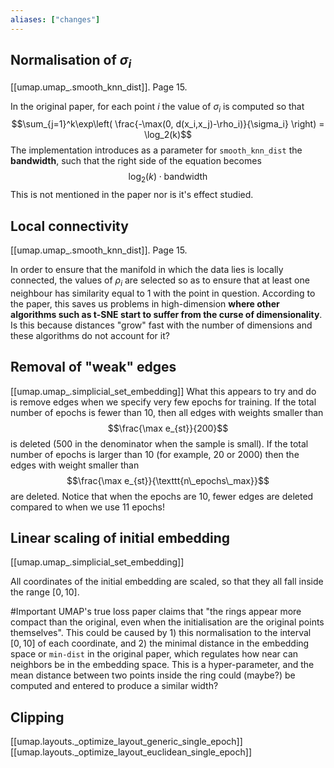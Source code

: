 ```yaml
---
aliases: ["changes"]
---
```


## Normalisation of $\sigma_i$
[[umap.umap_.smooth_knn_dist]]. Page 15.

In the original paper, for each point $i$ the value of $\sigma_i$ is computed so that $$\sum_{j=1}^k\exp\left( \frac{-\max(0, d(x_i,x_j)-\rho_i)}{\sigma_i} \right) = \log_2(k)$$
The implementation introduces as a parameter for `smooth_knn_dist` the **bandwidth**, such that the right side of the equation becomes $$\log_2(k)\cdot \text{bandwidth}$$
This is not mentioned in the paper nor is it's effect studied.



## Local connectivity
[[umap.umap_.smooth_knn_dist]]. Page 15.

In order to ensure that the manifold in which the data lies is locally connected, the values of $\rho_i$ are selected so as to ensure that at least one neighbour has similarity equal to 1 with the point in question. According to the paper, this saves us problems in high-dimension **where other algorithms such as t-SNE start to suffer from the curse of dimensionality**. 
	Is this because distances "grow" fast with the number of dimensions and these algorithms do not account for it?




## Removal of "weak" edges
[[umap.umap_.simplicial_set_embedding]]
What this appears to try and do is remove edges when we specify very few epochs for training. If the total number of epochs is fewer than 10, then all edges with weights smaller than $$\frac{\max e_{st}}{200}$$ is deleted (500 in the denominator when the sample is small). If the total number of epochs is larger than 10 (for example, 20 or 2000) then the edges with weight smaller than $$\frac{\max e_{st}}{\texttt{n\_epochs\_max}}$$ are deleted. Notice that when the epochs are 10, fewer edges are deleted compared to when we use 11 epochs!


## Linear scaling of initial embedding
[[umap.umap_.simplicial_set_embedding]]

All coordinates of the initial embedding are scaled, so that they all fall inside the range $[0,10]$.

#Important UMAP's true loss paper claims that "the rings appear more compact than the original, even when the initialisation are the original points themselves". This could be caused by 1) this normalisation to the interval $[0,10]$ of each coordinate, and 2) the minimal distance in the embedding space or `min-dist` in the original paper, which regulates how near can neighbors be in the embedding space. This is a hyper-parameter, and the mean distance between two points inside the ring could (maybe?) be computed and entered to produce a similar width?

## Clipping
[[umap.layouts._optimize_layout_generic_single_epoch]]
[[umap.layouts._optimize_layout_euclidean_single_epoch]]

